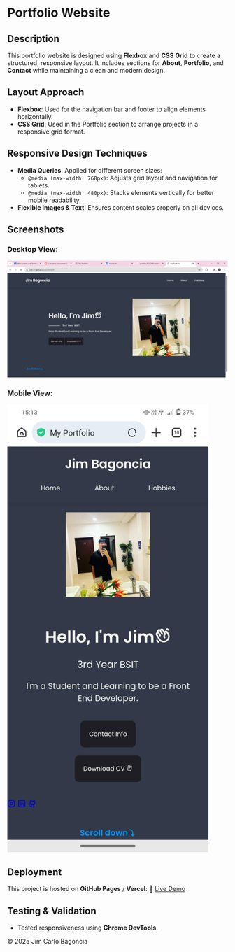 # Portfolio Website

## Description
This portfolio website is designed using **Flexbox** and **CSS Grid** to create a structured, responsive layout. It includes sections for **About**, **Portfolio**, and **Contact** while maintaining a clean and modern design.

## Layout Approach
- **Flexbox**: Used for the navigation bar and footer to align elements horizontally.
- **CSS Grid**: Used in the Portfolio section to arrange projects in a responsive grid format.
  
## Responsive Design Techniques
- **Media Queries**: Applied for different screen sizes:
  - `@media (max-width: 768px)`: Adjusts grid layout and navigation for tablets.
  - `@media (max-width: 480px)`: Stacks elements vertically for better mobile readability.
- **Flexible Images & Text**: Ensures content scales properly on all devices.

## Screenshots
### Desktop View:
![Desktop View](images/desktop-screenshot.png)

### Mobile View:
![Mobile View](images/mobile-screenshot.png)

## Deployment
This project is hosted on **GitHub Pages** / **Vercel**:
🔗 [Live Demo](your-live-demo-link-here)

## Testing & Validation
- Tested responsiveness using **Chrome DevTools**.

© 2025 Jim Carlo Bagoncia
